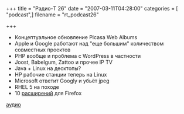 +++
title = "Радио-T 26"
date = "2007-03-11T04:28:00"
categories = [ "podcast",]
filename = "rt_podcast26"

+++

- Концептуальное обновление Picasa Web Albums
- Apple и Google работают над "еще большим" количеством совместных проектов
- PHP вообще и проблема с WordPress в частности
- Joost, Babelgum, Zattoo и прочее IP TV
- Java + Linux на десктопы?
- HP рабочие станции теперь на Linux
- Microsoft ответит Googlу и убьёт jpeg
- RHEL 5 на походе
- 10 [расширений]("http://www.lifehack.org/articles/productivity/top-10-firefox-extensions-to-improve-your-productivity.html) для Firefox

[аудио](https://cdn.radio-t.com/rt_podcast26.mp3)
<audio src="https://cdn.radio-t.com/rt_podcast26.mp3" preload="none"></audio>